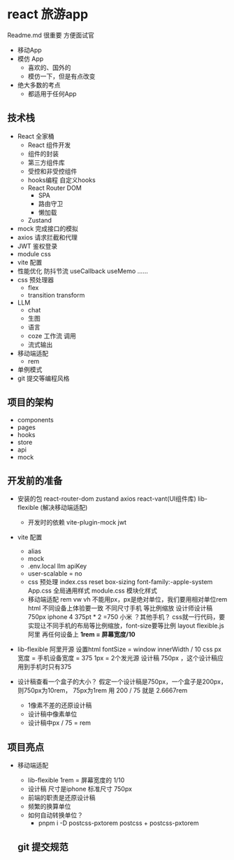 # react 旅游app
Readme.md 很重要 方便面试官

- 移动App
- 模仿 App
    - 喜欢的、国外的
    - 模仿一下，但是有点改变
- 绝大多数的考点
    - 都适用于任何App

## 技术栈
- React 全家桶
    - React 组件开发
    - 组件的封装
    - 第三方组件库
    - 受控和非受控组件
    - hooks编程 自定义hooks
    - React Router DOM
        - SPA
        - 路由守卫
        - 懒加载
    - Zustand
- mock 完成接口的模拟
- axios 请求拦截和代理
- JWT 鉴权登录
- module css
- vite 配置
- 性能优化
        防抖节流
        useCallback useMemo ......
- css 预处理器
    - flex
    - transition transform
- LLM
    - chat
    - 生图
    - 语言
    - coze 工作流 调用
    - 流式输出
- 移动端适配
    - rem
- 单例模式
- git 提交等编程风格
## 项目的架构
- components
- pages
- hooks
- store
- api 
- mock

## 开发前的准备
- 安装的包
    react-router-dom
    zustand
    axios
    react-vant(UI组件库) lib-flexible (解决移动端适配)
    - 开发时的依赖
        vite-plugin-mock
        jwt

- vite 配置
    - alias
    - mock
    - .env.local
    llm apiKey
    - user-scalable = no
    - css 预处理
        index.css reset
        box-sizing font-family:-apple-system
        App.css 全局通用样式
        module.css 模块化样式
    - 移动端适配 rem  vw vh
        不能用px，px是绝对单位，我们要用相对单位rem html
        不同设备上体验要一致
        不同尺寸手机 等比例缩放
        设计师设计稿 750px iphone 4 375pt * 2 =750
        小米 ？其他手机？
        css就一行代码，要实现让不同手机的布局等比例缩放，font-size要等比例
        layout
        flexible.js 阿里 再任何设备上
        **1rem = 屏幕宽度/10**
- lib-flexible
    阿里开源
    设置html fontSize = window
    innerWidth / 10
    css px 宽度 = 手机设备宽度 = 375
    1px = 2个发光源
    设计稿 750px ，这个设计稿应用到手机时只有375


- 设计稿查看一个盒子的大小？
    假定一个设计稿是750px，一个盒子是200px，则750px为10rem， 75px为1rem
    用 200 / 75 就是 2.6667rem
    - 1像素不差的还原设计稿
    - 设计稿中像素单位
    - 设计稿中px / 75 = rem

## 项目亮点
- 移动端适配
    - lib-flexible 1rem = 屏幕宽度的 1/10
    - 设计稿 尺寸是iphone 标准尺寸 750px
    - 前端的职责是还原设计稿
    - 频繁的换算单位
    - 如何自动转换单位？
        - pnpm i -D postcss-pxtorem
        postcss + postcss-pxtorem

    ## git 提交规范
